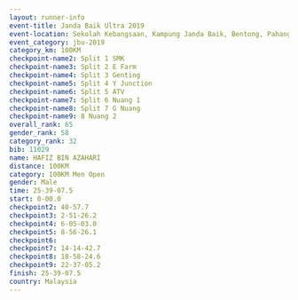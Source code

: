 ```yaml
---
layout: runner-info 
event-title: Janda Baik Ultra 2019
event-location: Sekolah Kebangsaan, Kampung Janda Baik, Bentong, Pahang, Malaysia
event_category: jbu-2019 
category_km: 100KM 
checkpoint-name2: Split 1 SMK 
checkpoint-name3: Split 2 E Farm 
checkpoint-name4: Split 3 Genting 
checkpoint-name5: Split 4 Y Junction 
checkpoint-name6: Split 5 ATV 
checkpoint-name7: Split 6 Nuang 1 
checkpoint-name8: Split 7 G Nuang 
checkpoint-name9: 8 Nuang 2 
overall_rank: 65
gender_rank: 58
category_rank: 32
bib: 11029
name: HAFIZ BIN AZAHARI
distance: 100KM
category: 100KM Men Open
gender: Male
time: 25-39-07.5
start: 0-00.0
checkpoint2: 40-57.7
checkpoint3: 2-51-26.2
checkpoint4: 6-05-03.0
checkpoint5: 8-56-26.1
checkpoint6: 
checkpoint7: 14-14-42.7
checkpoint8: 18-58-24.6
checkpoint9: 22-37-05.2
finish: 25-39-07.5
country: Malaysia
---
```

